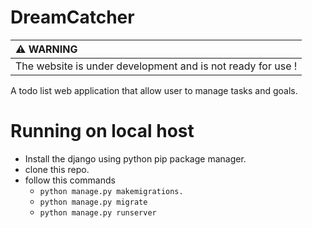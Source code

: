 # DreamCatcher
| :warning: WARNING                                           |
|:------------------------------------------------------------|
| The website is under development and is not ready for use ! |

A todo list web application that allow user to manage tasks and goals.

# Running on local host
- Install the django using python pip package manager.
- clone this repo.
- follow this commands
    - ``` python manage.py makemigrations. ```
    - ``` python manage.py migrate ```
    - ``` python manage.py runserver ```

